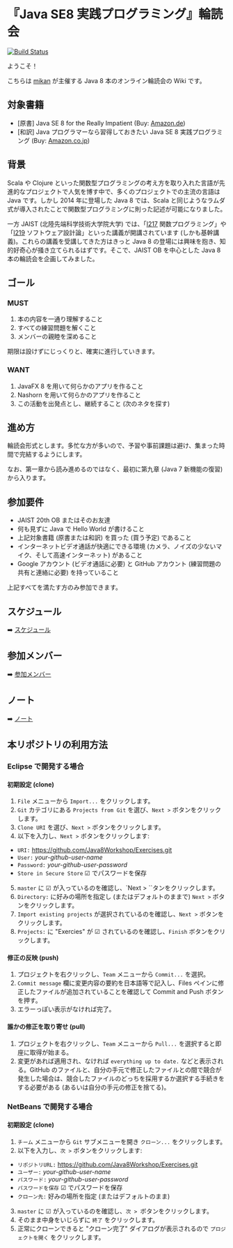『Java SE8 実践プログラミング』輪読会
===================================

[![Build Status](https://travis-ci.org/aosn/java8.svg)](https://travis-ci.org/aosn/java8)

ようこそ！

こちらは [mikan](/mikan) が主催する Java 8 本のオンライン輪読会の Wiki です。

## 対象書籍

* [原書] Java SE 8 for the Really Impatient (Buy: [Amazon.de](http://www.amazon.de/dp/0321927761/))
* [和訳] Java プログラマーなら習得しておきたい Java SE 8 実践プログラミング (Buy: [Amazon.co.jp](http://www.amazon.co.jp/dp/4844336673/))

## 背景

Scala や Clojure といった関数型プログラミングの考え方を取り入れた言語が先進的なプロジェクトで人気を博す中で、多くのプロジェクトでの主流の言語は Java です。しかし 2014 年に登場した Java 8 では、Scala と同じようなラムダ式が導入されたことで関数型プログラミングに則った記述が可能になりました。

一方 JAIST (北陸先端科学技術大学院大学) では、「[I217](http://www.jaist.ac.jp/~gakusei/kyoumu/syllabi25/jpn/2013_1I217.html) 関数プログラミング」や「[I219](http://www.jaist.ac.jp/~gakusei/kyoumu/syllabi25/jpn/2013_1I219.html) ソフトウェア設計論」といった講義が開講されています (しかも基幹講義)。これらの講義を受講してきた方はきっと Java 8 の登場には興味を抱き、知的好奇心が掻き立てられるはずです。そこで、JAIST OB を中心とした Java 8 本の輪読会を企画してみました。

## ゴール

### MUST

1. 本の内容を一通り理解すること
2. すべての練習問題を解くこと
3. メンバーの親睦を深めること

期限は設けずにじっくりと、確実に進行していきます。

### WANT

1. JavaFX 8 を用いて何らかのアプリを作ること
2. Nashorn を用いて何らかのアプリを作ること
3. この活動を出発点とし、継続すること (次のネタを探す)

## 進め方

輪読会形式とします。多忙な方が多いので、予習や事前課題は避け、集まった時間で完結するようにします。

なお、第一章から読み進めるのではなく、最初に第九章 (Java 7 新機能の復習) から入ります。

## 参加要件
* JAIST 20th OB またはそのお友達
* 何も見ずに Java で Hello World が書けること
* 上記対象書籍 (原書または和訳) を買った (買う予定) であること
* インターネットビデオ通話が快適にできる環境 (カメラ、ノイズの少ないマイク、そして高速インターネット) があること
* Google アカウント (ビデオ通話に必要) と GitHub アカウント (練習問題の共有と連絡に必要) を持っていること

上記すべてを満たす方のみ参加できます。

## スケジュール

:arrow_right: [スケジュール](https://github.com/Java8Workshop/Exercises/wiki/Schedule)

## 参加メンバー

:arrow_right: [参加メンバー](https://github.com/Java8Workshop/Exercises/wiki/Members)

## ノート

:arrow_right: [ノート](https://github.com/Java8Workshop/Exercises/wiki/Note)

## 本リポジトリの利用方法

### Eclipse で開発する場合

#### 初期設定 (clone)

1. `File` メニューから `Import...` をクリックします。
2. `Git` カテゴリにある `Projects from Git` を選び、` Next > ` ボタンをクリックします。
3. `Clone URI` を選び、` Next > ` ボタンをクリックします。
4. 以下を入力し、``` Next > ``` ボタンをクリックします:
 * `URI:` https://github.com/Java8Workshop/Exercises.git
 * `User:` _your-github-user-name_
 * `Password:` _your-github-user-password_
 * `Store in Secure Store` ☑ でパスワードを保存
5. `master` に ☑ が入っているのを確認し、`Next > ``タンをクリックします。
6. `Directory:` に好みの場所を指定し (またはデフォルトのままで) ` Next > ` ボタンをクリックします。
7. `Import existing projects` が選択されているのを確認し、` Next > ` ボタンをクリックします。
8. `Projects:` に "Exercies" が ☑ されているのを確認し、` Finish ` ボタンをクリックします。

#### 修正の反映 (push)

1. プロジェクトを右クリックし、`Team` メニューから `Commit...` を選択。
2. `Commit message` 欄に変更内容の要約を日本語等で記入し、Files ペインに修正したファイルが追加されていることを確認して Commit and Push ボタンを押す。
3. エラーっぽい表示がなければ完了。

#### 誰かの修正を取り寄せ (pull)

1. プロジェクトを右クリックし、`Team` メニューから `Pull...` を選択すると即座に取得が始まる。
2. 変更があれば適用され、なければ `everything up to date.` などと表示される。GitHub のファイルと、自分の手元で修正したファイルとの間で競合が発生した場合は、競合したファイルのどっちを採用するか選択する手続きをする必要がある (あるいは自分の手元の修正を捨てる)。


### NetBeans で開発する場合

#### 初期設定 (clone)

1. `チーム` メニューから `Git` サブメニューを開き `クローン...` をクリックします。
2. 以下を入力し、``` 次 > ``` ボタンをクリックします:
 * `リポジトリURL:` https://github.com/Java8Workshop/Exercises.git
 * `ユーザー:` _your-github-user-name_
 * `パスワード:` _your-github-user-password_
 * `パスワードを保存` ☑ でパスワードを保存
 * `クローン先:` 好みの場所を指定 (またはデフォルトのまま)
3. `master` に ☑ が入っているのを確認し、`次 > `ボタンをクリックします。
4. そのまま中身をいじらずに ` 終了 ` をクリックします。
5. 正常にクローンできると "クローン完了" ダイアログが表示されるので `プロジェクトを開く` をクリックします。
